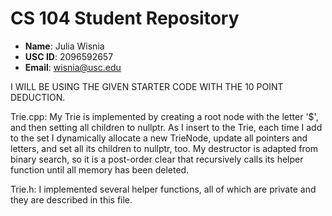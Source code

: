 # CS 104 Student Repository

- **Name**: Julia Wisnia
- **USC ID**: 2096592657
- **Email**: wisnia@usc.edu

I WILL BE USING THE GIVEN STARTER CODE WITH THE 10
POINT DEDUCTION.

Trie.cpp:
My Trie is implemented by creating a root node with
the letter '$', and then setting all children to nullptr.
As I insert to the Trie, each time I add to the set I
dynamically allocate a new TrieNode, update all pointers
and letters, and set all its children to nullptr, too.
My destructor is adapted from binary search, so it is a 
post-order clear that recursively calls its helper function
until all memory has been deleted.

Trie.h:
I implemented several helper functions, all of which are
private and they are described in this file.